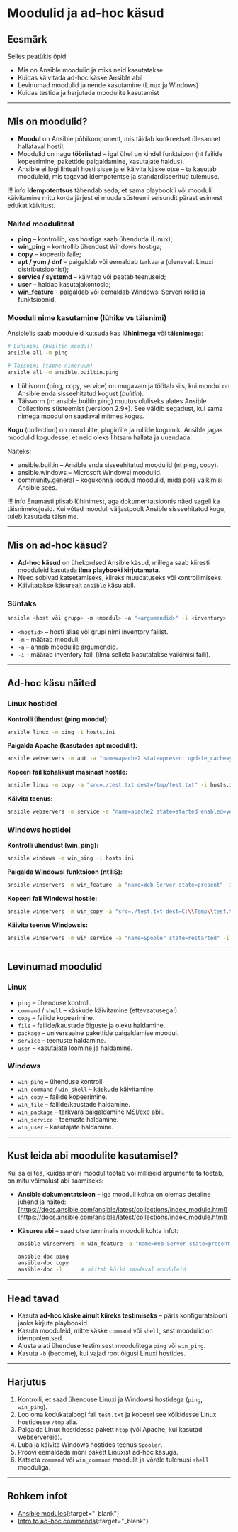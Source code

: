 
# Moodulid ja ad-hoc käsud

## Eesmärk

Selles peatükis õpid:

- Mis on Ansible moodulid ja miks neid kasutatakse  
- Kuidas käivitada ad-hoc käske Ansible abil  
- Levinumad moodulid ja nende kasutamine (Linux ja Windows)  
- Kuidas testida ja harjutada moodulite kasutamist  

---

## Mis on moodulid?

- **Moodul** on Ansible põhikomponent, mis täidab konkreetset ülesannet hallataval hostil.  
- Moodulid on nagu **tööriistad** – igal ühel on kindel funktsioon (nt failide kopeerimine, pakettide paigaldamine, kasutajate haldus).  
- Ansible ei logi lihtsalt hosti sisse ja ei käivita käske otse – ta kasutab mooduleid, mis tagavad idempotentse ja standardiseeritud tulemuse.  

!!! info
    **Idempotentsus** tähendab seda, et sama playbook’i või mooduli käivitamine mitu korda järjest ei muuda süsteemi seisundit pärast esimest edukat käivitust.

### Näited moodulitest
- **ping** – kontrollib, kas hostiga saab ühenduda (Linux);  
- **win_ping** – kontrollib ühendust Windows hostiga;  
- **copy** – kopeerib faile;  
- **apt / yum / dnf** – paigaldab või eemaldab tarkvara (olenevalt Linuxi distributsioonist);  
- **service / systemd** – käivitab või peatab teenuseid;  
- **user** – haldab kasutajakontosid;
- **win_feature** - paigaldab või eemaldab Windowsi Serveri rollid ja funktsioonid. 

### Mooduli nime kasutamine (lühike vs täisnimi)

Ansible’is saab mooduleid kutsuda kas **lühinimega** või **täisnimega**:

```bash
# Lühinimi (builtin moodul)
ansible all -m ping

# Täisnimi (täpne nimeruum)
ansible all -m ansible.builtin.ping
```

- Lühivorm (ping, copy, service) on mugavam ja töötab siis, kui moodul on Ansible enda sisseehitatud kogust (*builtin*).
- Täisvorm (n: ansible.builtin.ping) muutus oluliseks alates Ansible Collections süsteemist (versioon 2.9+). See väldib segadust, kui sama nimega moodul on saadaval mitmes kogus.

**Kogu** (collection) on moodulite, plugin’ite ja rollide kogumik.
Ansible jagas moodulid kogudesse, et neid oleks lihtsam hallata ja uuendada.

Näiteks:

- ansible.builtin – Ansible enda sisseehitatud moodulid (nt ping, copy).
- ansible.windows – Microsoft Windowsi moodulid.
- community.general – kogukonna loodud moodulid, mida pole vaikimisi Ansible sees.

!!! info
    Enamasti piisab lühinimest, aga dokumentatsioonis näed sageli ka täisnimekujusid. Kui võtad mooduli väljastpoolt Ansible sisseehitatud kogu, tuleb kasutada täisnime.

---

## Mis on ad-hoc käsud?

- **Ad-hoc käsud** on ühekordsed Ansible käsud, millega saab kiiresti mooduleid kasutada **ilma playbooki kirjutamata**.  
- Need sobivad katsetamiseks, kiireks muudatuseks või kontrollimiseks.  
- Käivitatakse käsurealt `ansible` käsu abil.  

### Süntaks

```bash
ansible <host või grupp> -m <moodul> -a "<argumendid>" -i <inventory>
```

- `<hostid>` – hosti alias või grupi nimi inventory failist.  
- `-m` – määrab mooduli.  
- `-a` – annab moodulile argumendid.  
- `-i` – määrab inventory faili (ilma selleta kasutatakse vaikimisi faili).  

---

## Ad-hoc käsu näited

### Linux hostidel

**Kontrolli ühendust (ping moodul):**
```bash
ansible linux -m ping -i hosts.ini
```

**Paigalda Apache (kasutades apt moodulit):**
```bash
ansible webservers -m apt -a "name=apache2 state=present update_cache=yes" -b -i hosts.ini
```

**Kopeeri fail kohalikust masinast hostile:**
```bash
ansible linux -m copy -a "src=./test.txt dest=/tmp/test.txt" -i hosts.ini
```

**Käivita teenus:**
```bash
ansible webservers -m service -a "name=apache2 state=started enabled=yes" -b -i hosts.ini
```

### Windows hostidel

**Kontrolli ühendust (win_ping):**
```bash
ansible windows -m win_ping -i hosts.ini
```

**Paigalda Windowsi funktsioon (nt IIS):**
```bash
ansible winservers -m win_feature -a "name=Web-Server state=present" -i hosts.ini
```

**Kopeeri fail Windowsi hostile:**
```bash
ansible winservers -m win_copy -a "src=./test.txt dest=C:\\Temp\\test.txt" -i hosts.ini
```

**Käivita teenus Windowsis:**
```bash
ansible winservers -m win_service -a "name=Spooler state=restarted" -i hosts.ini
```

---

## Levinumad moodulid

### Linux
- `ping` – ühenduse kontroll.  
- `command` / `shell` – käskude käivitamine (ettevaatusega!).  
- `copy` – failide kopeerimine.  
- `file` – failide/kaustade õiguste ja oleku haldamine.  
- `package` – universaalne pakettide paigaldamise moodul.  
- `service` – teenuste haldamine.  
- `user` – kasutajate loomine ja haldamine.  

### Windows
- `win_ping` – ühenduse kontroll.  
- `win_command` / `win_shell` – käskude käivitamine.  
- `win_copy` – failide kopeerimine.  
- `win_file` – failide/kaustade haldamine.  
- `win_package` – tarkvara paigaldamine MSI/exe abil.  
- `win_service` – teenuste haldamine.  
- `win_user` – kasutajate haldamine.  

---
## Kust leida abi moodulite kasutamisel?

Kui sa ei tea, kuidas mõni moodul töötab või milliseid argumente ta toetab, on mitu võimalust abi saamiseks:

- **Ansible dokumentatsioon** – iga mooduli kohta on olemas detailne juhend ja näited:  
  [https://docs.ansible.com/ansible/latest/collections/index_module.html](https://docs.ansible.com/ansible/latest/collections/index_module.html)

- **Käsurea abi** – saad otse terminalis mooduli kohta infot: 
  ```bash
  ansible winservers -m win_feature -a "name=Web-Server state=present" -i hosts.ini
  ```


  ```bash
  ansible-doc ping
  ansible-doc copy
  ansible-doc -l      # näitab kõiki saadaval mooduleid
  ```
---

## Head tavad

- Kasuta **ad-hoc käske ainult kiireks testimiseks** – päris konfiguratsiooni jaoks kirjuta playbookid.  
- Kasuta mooduleid, mitte käske `command` või `shell`, sest moodulid on idempotentsed.  
- Alusta alati ühenduse testimisest moodulitega `ping` või `win_ping`.  
- Kasuta `-b` (become), kui vajad root õigusi Linuxi hostides.  

---

## Harjutus

1. Kontrolli, et saad ühenduse Linuxi ja Windowsi hostidega (`ping`, `win_ping`).  
2. Loo oma kodukataloogi fail `test.txt` ja kopeeri see kõikidesse Linux hostidesse `/tmp` alla.  
3. Paigalda Linux hostidesse pakett `htop` (või Apache, kui kasutad webservereid).  
4. Luba ja käivita Windows hostides teenus `Spooler`.  
5. Proovi eemaldada mõni pakett Linuxist ad-hoc käsuga.  
6. Katseta `command` või `win_command` moodulit ja võrdle tulemusi `shell` mooduliga.  

---

## Rohkem infot

- [Ansible modules](https://docs.ansible.com/ansible/latest/collections/index_module.html){:target="_blank"}   
- [Intro to ad-hoc commands](https://docs.ansible.com/ansible/latest/cli/ansible.html){:target="_blank"}   
